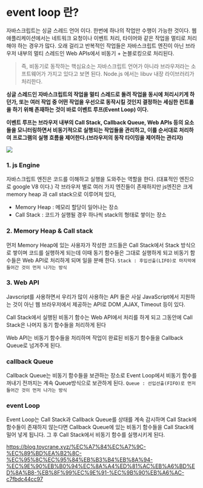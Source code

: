 # event loop 란?

자바스크립트는 싱글 스레드 언어 이다. 한번에 하나의 작업만 수행이 가능한 것이다.
웹 애플리케이션에서는 네트워크 요청이나 이벤트 처리, 타이머와 같은 작업을 멀티로 처리해야 하는 경우가 많다.
오래 걸리고 반복적인 작업들은 자바스크립트 엔진이 아닌 브라우저 내부의 멀티 스레드인 Web APIs에서 비동기 + 논블로킹으로 처리된다.

> 즉, 비동기로 동작하는 핵심요소는 자바스크립트 언어가 아니라 브라우저라는 소프트웨어가 가지고 있다고 보면 된다. Node.js 에서는 libuv 내장 라이브러리가 처리한다.

**싱글 스레드인 자바스크립트의 작업을 멀티 스레드로 돌려 작업을 동시에 처리시키게 하던가, 또는 여러 작업 중 어떤 작업을 우선으로 동작시킬 것인지 결정하는 세심한 컨트롤을 하기 위해 존재하는 것이 바로 이벤트 루프(Event Loop) 이다.**

**이벤트 루프는 브라우저 내부의 Call Stack, Callback Queue, Web APIs 등의 요소들을 모니터링하면서 비동기적으로 실행되는 작업들을 관리하고, 이를 순서대로 처리하여 프로그램의 실행 흐름을 제어한다.(브라우저의 동작 타이밍을 제어하는 관리자)**

<img src="![Alt text](image.png">

### 1. js Engine

자바스크립트 엔진은 코드를 이해하고 실행을 도와주는 역할을 한다. (대표적인 엔진으로 google V8 이다.)
각 브라우저 별로 여러 가지 엔진들이 존재하지만 js엔진은 크게 memory heap 과 call stack으로 이루어져 있다,

- Memory Heap : 메모리 할당이 일어나는 장소
- Call Stack : 코드가 실행될 경우 하나씩 stack의 형태로 쌓이는 장소

### 2. Memory Heap & Call stack

먼저 Memory Heap에 있는 사용자가 작성한 코드들은 Call Stack에서 Stack 방식으로 쌓이며 코드를 실행하게 되는데 이때 동기 함수들은 그대로 실행하게 되고 비동기 함수들은 Web API로 처리하게 되며 일을 분배 한다.
`Stack : 후입선출(LIFO)로 마지막에 들어간 것이 먼저 나가는 방식`

### 3. Web API

Javscript를 사용하면서 우리가 많이 사용하는 API 들은 사실 JavaScript에서 지원하는 것이 아닌 웹 브라우저에서 제공하는 API로 DOM ,AJAX, Timeout 등이 있다.

Call Stack에서 실행된 비동기 함수는 Web API에서 처리를 하게 되고 그동안에 Call Stack은 나머지 동기 함수들을 처리하게 된다

Web API는 비동기 함수들을 처리하며 작업이 완료된 비동기 함수들을 Callback Queue로 넘겨주게 된다.

### callback Queue

Callback Queue는 비동기 함수들을 보관하는 장소로 Event Loop에서 비동기 함수를 꺼내기 전까지는 계속 Queue방식으로 보관하게 된다.
`Queue : 선입선출(FIFO)로 먼저 들어간 것이 먼저 나가는 방식`

### event Loop

Event Loop는 Call Stack과 Callback Queue를 상태를 계속 감시하며 Call Stack에 함수들이 존재하지 않는다면 Callback Queue에 있는 비동기 함수들을 Call Stack에 밀어 넣게 됩니다. 그 후 Call Stack에서 비동기 함수를 실행시키게 된다.

https://blog.toycrane.xyz/%EC%A7%84%EC%A7%9C-%EC%89%BD%EA%B2%8C-%EC%95%8C%EC%95%84%EB%B3%B4%EB%8A%94-%EC%9E%90%EB%B0%94%EC%8A%A4%ED%81%AC%EB%A6%BD%ED%8A%B8-%EB%8F%99%EC%9E%91-%EC%9B%90%EB%A6%AC-c7fbdc44cc97
